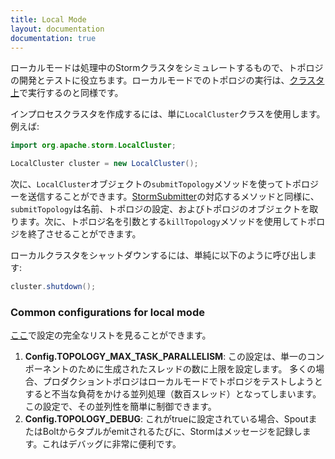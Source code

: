 ```yaml
---
title: Local Mode
layout: documentation
documentation: true
---
```

ローカルモードは処理中のStormクラスタをシミュレートするもので、トポロジの開発とテストに役立ちます。ローカルモードでのトポロジの実行は、[クラスタ上](Running-topologies-on-a-production-cluster.html)で実行するのと同様です。

インプロセスクラスタを作成するには、単に`LocalCluster`クラスを使用します。例えば:

```java
import org.apache.storm.LocalCluster;

LocalCluster cluster = new LocalCluster();
```

次に、`LocalCluster`オブジェクトの`submitTopology`メソッドを使ってトポロジーを送信することができます。[StormSubmitter](javadocs/org/apache/storm/StormSubmitter.html)の対応するメソッドと同様に、`submitTopology`は名前、トポロジの設定、およびトポロジのオブジェクトを取ります。次に、トポロジ名を引数とする`killTopology`メソッドを使用してトポロジを終了させることができます。

ローカルクラスタをシャットダウンするには、単純に以下のように呼び出します:

```java
cluster.shutdown();
```

### Common configurations for local mode

[ここ](javadocs/org/apache/storm/Config.html)で設定の完全なリストを見ることができます。

1. **Config.TOPOLOGY_MAX_TASK_PARALLELISM**: この設定は、単一のコンポーネントのために生成されたスレッドの数に上限を設定します。 多くの場合、プロダクショントポロジはローカルモードでトポロジをテストしようとすると不当な負荷をかける並列処理（数百スレッド）となってしまいます。この設定で、その並列性を簡単に制御できます。
2. **Config.TOPOLOGY_DEBUG**: これがtrueに設定されている場合、SpoutまたはBoltからタプルがemitされるたびに、Stormはメッセージを記録します。これはデバッグに非常に便利です。

